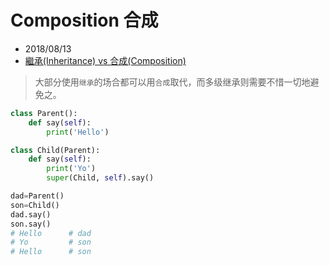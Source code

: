# Composition 合成
- 2018/08/13
- [繼承(Inheritance) vs 合成(Composition)](https://study.holmesian.org/learn-python-the-hard-way/ex44.html)

> 大部分使用`继承`的场合都可以用`合成`取代，而多级继承则需要不惜一切地避免之。


```py
class Parent():
    def say(self):
        print('Hello')

class Child(Parent):
    def say(self):
        print('Yo')
        super(Child, self).say()

dad=Parent()
son=Child()
dad.say()
son.say()
# Hello      # dad
# Yo         # son
# Hello      # son
```